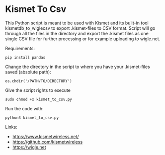 # Kismet To Csv

This Python script is meant to be used with Kismet and its built-in tool kismetdb_to_wiglecsv to export .kismet-files to CSV format. Script will go through all the files in the directory and export the .kismet files as one single CSV file for further processing or for example uploading to wigle.net.

Requirements:
```
pip install pandas
```

Change the directory in the script to where you have your .kismet-files saved (absolute path):
```
os.chdir('/PATH/TO/DIRECTORY')
```

Give the script rights to execute
```
sudo chmod +x kismet_to_csv.py
```

Run the code with:
```
python3 kismet_to_csv.py
```

Links:
- https://www.kismetwireless.net/
- https://github.com/kismetwireless
- https://wigle.net

